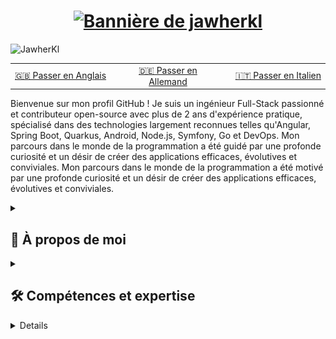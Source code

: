 <h1 align="center">
  <a href="https://git.io/typing-svg">
    <img src="https://readme-typing-svg.demolab.com?font=Fira+Code&weight=700&size=25&duration=2000&pause=1000&color=0785fb&vCenter=true&random=false&width=500&height=30&lines=Bonjour+%2C+je+suis+Jawher+%F0%9F%91%8B%F0%9F%8F%BB;Ingénieur+logiciel+%F0%9F%91%A8%E2%80%8D%F0%9F%92%BB;Contributeur+open+source+%F0%9F%9A%A9" alt="Bannière de jawherkl" />
  </a>
</h1>

<p align="left"> 
<img src="https://komarev.com/ghpvc/?username=JawherKl&label=Profile%20views&color=084777&style=flat" alt="JawherKl" /> 
</p>

<table width="100%">
    <tr>
      <td align="left" width="33%">
        <a href="README.md">🇬🇧 Passer en Anglais</a>
      </td>
      <td align="center" width="34%">
        <a href="README_de.md">🇩🇪 Passer en Allemand</a>
      </td>
      <td align="right" width="33%">
        <a href="README_it.md">🇮🇹 Passer en Italien</a>
      </td>
  </tr>
</table>

<p align="left"> 
Bienvenue sur mon profil GitHub ! Je suis un ingénieur Full-Stack passionné et contributeur open-source avec plus de 2 ans d'expérience pratique, spécialisé dans des technologies largement reconnues telles qu'Angular, Spring Boot, Quarkus, Android, Node.js, Symfony, Go et DevOps. Mon parcours dans le monde de la programmation a été guidé par une profonde curiosité et un désir de créer des applications efficaces, évolutives et conviviales. 
Mon parcours dans le monde de la programmation a été motivé par une profonde curiosité et un désir de créer des applications efficaces, évolutives et conviviales.

<details close> 
<summary><h2>🌟 À propos de moi</h2></summary> 
  
   - 💻 Je me spécialise en JS, PHP et Java, mais j'aime aussi explorer d'autres technologies et langages. 
   - 🚀 Je suis toujours désireux d'apprendre de nouvelles choses et de relever de nouveaux défis. Je suis toujours désireux d'apprendre de nouvelles choses et de relever de nouveaux défis. 
   - 🎓 Je crois au pouvoir du partage de connaissances et de l'open source. 
</details>

<details close> 
<summary><h2>🛠️ Compétences et expertise</h2></summary>

- **Backend :** Node.js, Express.js, NestJS, Go, Symfony. 
   - **Frontend :** Angular, HTML, SCSS, CSS, Bootstrap. 
   - **Langages de programmation :** JavaScript, TypeScript, Php, Python, Go, C++. 
   - **Bases de données :** PostgreSQL, MySQL, MongoDB, Firebase, SQLite. 
   - **Outils :** Git, Docker, K8s, Jenkins, Lens, Kafka, Redis, Argocd, Portainer, ELK-Stack, Grafana, Graylog, Prometheus. 
   - **Langues :** Anglais, Français, Arabe.

<img src="assets/devTools.png" alt="devTools"/> 
<br><br> 
💡 Je m'épanouis dans les défis et j'aime apprendre de nouvelles technologies pour résoudre des problèmes complexes. Je m'épanouis face aux défis et j'aime apprendre de nouvelles technologies pour résoudre des problèmes complexes. Je suis toujours désireux de collaborer sur des projets passionnants et de contribuer à la communauté technologique. 
  </details> 
  
<details close> 
<h2>🔭 Mes statistiques GitHub</h2> 
<p align="center"> 
   <img src="https://github-readme-stats.vercel.app/api/top-langs/?username=JawherKl&layout=compact&theme=algolia&langs_count=20" alt="JawherKl"/>&nbsp;&nbsp;&nbsp;
   <img src="https://github-readme-stats.vercel.app/api?username=JawherKl&show_icons=true&locale=en&show=prs_merged,prs_merged_percentage&theme=algolia" alt="JawherKl"/>
   <br><br>
   <img src="https://github-profile-trophy.vercel.app/?username=JawherKl&theme=algolia&column=5&margin-w=15&margin-h=15" alt="JawherKl"/>
   <br><br>
   <img src="https://github-readme-streak-stats-git-main-davids-projects-ad77adcc.vercel.app/?user=JawherKl&theme=algolia&card_width=800" alt="JawherKl"/>
   <br><br>
   <img src="./profile-3d-contrib/profile-3d-contrib.svg" alt="JawherKl"/>
   <br><br>
   <img src="https://github-readme-activity-graph.vercel.app/graph/?username=JawherKl&bg_color=RRGGBBAA&title_color=00aeff&color=00aeff&line=00aeff&point=2ddc97&hide_border=true&custom_title=Contribution%E2%A0%80Graph" alt="JawherKl"/>
   <a href="https://app.daily.dev/jawher62"><img src="https://api.daily.dev/devcards/v2/Tflf66qLrhQ3HGtLrchsW.png?type=wide&r=5q2" width="652" alt="jawher's Dev Card"/></a>
    <p align="center">📫 Connectons-nous et construisons quelque chose d'incroyable ensemble ! </p> 
</p> 
</détails>

<details close> 
<summary><h2>🚀 Technologies & Projets</h2></summary> 
  Je me spécialise dans la création d'applications évolutives, de services backend et de solutions DevOps en utilisant une variété de technologies modernes. 
  
  #### **💻 Développement Backend (70%):** 
- **Node.js, Express.js et NestJS** – Création d'API RESTful et GraphQL efficaces et évolutives. 
  - **Go (Golang)** – Création de services backend haute performance. 
  - **Symfony** – Développement d'applications web robustes en utilisant PHP. 

  #### **☁️ DevOps et Cloud (15%):** 
- **Kubernetes, Docker, ArgoCD, Jenkins** – Gestion des pipelines CI/CD et des applications conteneurisées. 
  - **Kafka, Redis, ELK-Stack, Prometheus, Grafana** – Assurer l'observabilité et la haute disponibilité. 
  
  #### **🤖 IA et Grands Modèles de Langage (LLM) (10%):** 
- Expérimenter avec les **LLMs** pour des applications pilotées par l'IA. 
  - Mise en œuvre de **solutions basées sur le ML et l'IA** en utilisant Python et les services cloud. 
    
  #### **🎨 Développement Frontend (5%):** 
- **Angular** – Création d'applications web dynamiques et interactives. 
  
  
  💡 **Explorez mes dépôts** pour voir des projets utilisant ces technologies !

</détails>

***

<p align="center"> 
<i>&copy; <a href="https://github.com/JawherKl/"> JawherKl </a> 2024 - Présent 
<i> Sous licence <a href="https://github.com/JawherKl/JawherKl/tree/master/LICENSE"> Licence Publique Générale GNU Affero 
<a href="https://octodex.github.com/swagtocat/"> <img src="assets/swagtocat.png" width="60" height="60" /> </a><br> 
Merci de votre visite 🙂 Merci de votre visite 🙂 Merci de votre visite 🙂 
</p>

<!-- 
apprendre à déboguer et à rétroconcevoir. 
sombre, radical, merko, gruvbox, tokyonight, onedark, cobalt, synthwave, highcontrast, dracula 
-->
